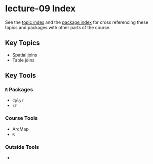 # lecture-09 Index
See the [topic index](https://slu-soc5650.github.io/topic-index/) and the [package index](https://slu-soc5650.github.io/package-index/) for cross referencing these topics and packages with other parts of the course.

## Key Topics

* Spatial joins
* Table joins

## Key Tools
### `R` Packages

* `dplyr`
* `sf`

### Course Tools

* ArcMap
* `R`

### Outside Tools

* 
